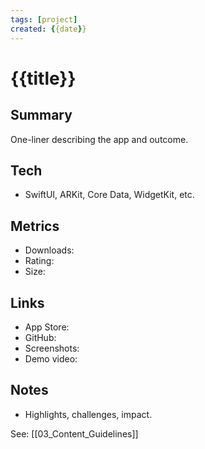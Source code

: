 ```yaml
---
tags: [project]
created: {{date}}
---
```


# {{title}}

## Summary
One-liner describing the app and outcome.

## Tech
- SwiftUI, ARKit, Core Data, WidgetKit, etc.

## Metrics
- Downloads: 
- Rating: 
- Size: 

## Links
- App Store: 
- GitHub: 
- Screenshots: 
- Demo video: 

## Notes
- Highlights, challenges, impact.

See: [[03_Content_Guidelines]]


